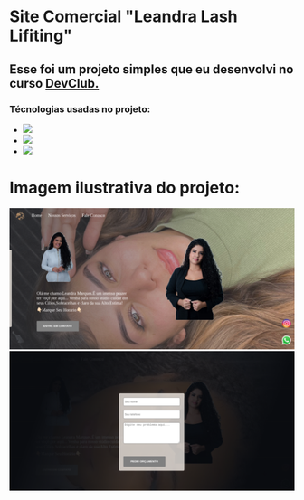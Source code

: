 <h1>Site Comercial "Leandra Lash Lifiting"</h1>

<h2>Esse foi um projeto simples que eu desenvolvi no curso <a href="https://rodolfomori.com.br">DevClub.</a>
</h2>
<h3>Técnologias usadas no projeto: </h3>
<ul>
<li><img src="https://img.shields.io/badge/HTML5-E34F26?style=for-the-badge&logo=html5&logoColor=white"/></li>
<li><img src="https://img.shields.io/badge/CSS3-1572B6?style=for-the-badge&logo=css3&logoColor=white"/></li>
<li><img src="https://img.shields.io/badge/JavaScript-F7DF1E?style=for-the-badge&logo=javascript&logoColor=black"/></li>
  
</ul>
<h1>Imagem ilustrativa do projeto:</h1>
<img src="https://github.com/Maycon97/projeto-lash-Leandra/blob/main/readm%20site%20leandra.jpeg?raw=true"/>
<br>
<img src="https://github.com/Maycon97/projeto-lash-Leandra/blob/main/Readm%20formulario%20site%20leandra.jpeg?raw=true"/>


